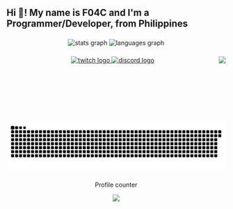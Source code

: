 <h2 align="left">Hi 👋! My name is F04C and I'm a Programmer/Developer, from Philippines</h2>

###

<div align="center">
  <img src="https://github-readme-stats.vercel.app/api?username=f04c&hide_title=false&hide_rank=true&show_icons=true&include_all_commits=true&count_private=true&disable_animations=false&theme=dracula&locale=en&hide_border=false" height="150" alt="stats graph"  />
  <img src="https://github-readme-stats.vercel.app/api/top-langs?username=f04c&locale=en&hide_title=false&layout=compact&card_width=320&langs_count=5&theme=dracula&hide_border=false" height="150" alt="languages graph"  />
</div>

###

<img align="right" height="150" src="https://i.ibb.co/x1yP1PF/Shiroll-2023-Wallpaper-1.jpg"  />

###

<div align="left">
</div>

###

<div align="center">
  <a href="https://www.twitch.tv/f04c_osu" target="_blank">
    <img src="https://img.shields.io/static/v1?message=Twitch&logo=twitch&label=&color=9146FF&logoColor=white&labelColor=&style=for-the-badge" height="35" alt="twitch logo"  />
  </a>
  <a href="https://www.discord.com/users/550652288272695296" target="_blank">
    <img src="https://img.shields.io/static/v1?message=Discord&logo=discord&label=&color=7289DA&logoColor=white&labelColor=&style=for-the-badge" height="35" alt="discord logo"  />
  </a>
</div>

###

<br clear="both">

<img src="https://raw.githubusercontent.com/F04C/f04c/main/output/snake.svg" alt="Snake animation" />

###

<div align="center">
  <p align="center">Profile counter</p>
  <img src="https://profile-counter.glitch.me/f04c/count.svg?"  />
</div>

###
